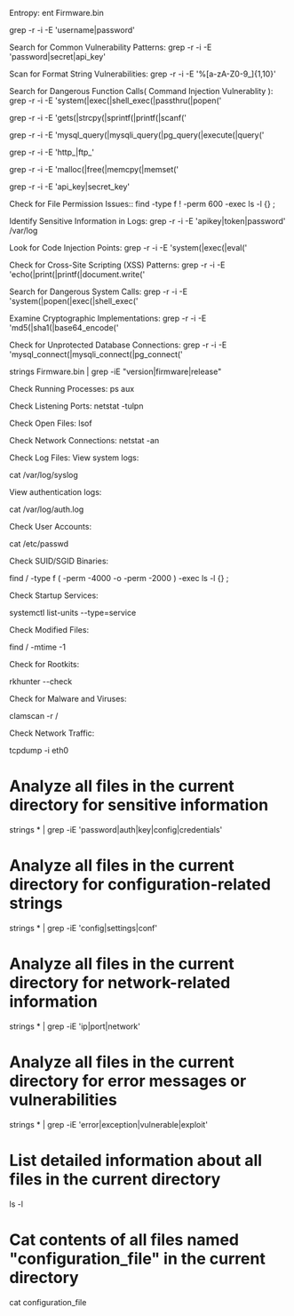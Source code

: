 Entropy:
ent Firmware.bin

grep -r -i -E 'username|password'

Search for Common Vulnerability Patterns:        grep -r -i -E 'password|secret|api_key'


Scan for Format String Vulnerabilities:         grep -r -i -E '%[a-zA-Z0-9_]{1,10}' 

Search for Dangerous Function Calls( Command Injection Vulnerablity ):          grep -r -i -E 'system\(|exec\(|shell_exec\(|passthru\(|popen\(' 


grep -r -i -E 'gets\(|strcpy\(|sprintf\(|printf\(|scanf\('

grep -r -i -E 'mysql_query\(|mysqli_query\(|pg_query\(|execute\(|query\('


grep -r -i -E 'http_|ftp_'

grep -r -i -E 'malloc\(|free\(|memcpy\(|memset\('


grep -r -i -E 'api_key|secret_key'


Check for File Permission Issues::         find -type f ! -perm 600 -exec ls -l {} \;

Identify Sensitive Information in Logs:          grep -r -i -E 'apikey|token|password' /var/log 

Look for Code Injection Points:             grep -r -i -E 'system\(|exec\(|eval\('


Check for Cross-Site Scripting (XSS) Patterns:          grep -r -i -E 'echo\(|print\(|printf\(|document\.write\('


Search for Dangerous System Calls:                grep -r -i -E 'system\(|popen\(|exec\(|shell_exec\('

Examine Cryptographic Implementations:            grep -r -i -E 'md5\(|sha1\(|base64_encode\('


Check for Unprotected Database Connections:        grep -r -i -E 'mysql_connect\(|mysqli_connect\(|pg_connect\('


strings Firmware.bin | grep -iE "version|firmware|release"


Check Running Processes:
ps aux

Check Listening Ports:
netstat -tulpn

Check Open Files:
lsof

Check Network Connections:
netstat -an

Check Log Files:
View system logs:

cat /var/log/syslog

View authentication logs:

cat /var/log/auth.log

Check User Accounts:


cat /etc/passwd

Check SUID/SGID Binaries:


find / -type f \( -perm -4000 -o -perm -2000 \) -exec ls -l {} \;

Check Startup Services:

systemctl list-units --type=service

Check Modified Files:

find / -mtime -1

Check for Rootkits:


rkhunter --check

Check for Malware and Viruses:

clamscan -r /

Check Network Traffic:


tcpdump -i eth0



# Analyze all files in the current directory for sensitive information
strings * | grep -iE 'password|auth|key|config|credentials'

# Analyze all files in the current directory for configuration-related strings
strings * | grep -iE 'config|settings|conf'

# Analyze all files in the current directory for network-related information
strings * | grep -iE 'ip|port|network'

# Analyze all files in the current directory for error messages or vulnerabilities
strings * | grep -iE 'error|exception|vulnerable|exploit'

# List detailed information about all files in the current directory
ls -l

# Cat contents of all files named "configuration_file" in the current directory
cat configuration_file
